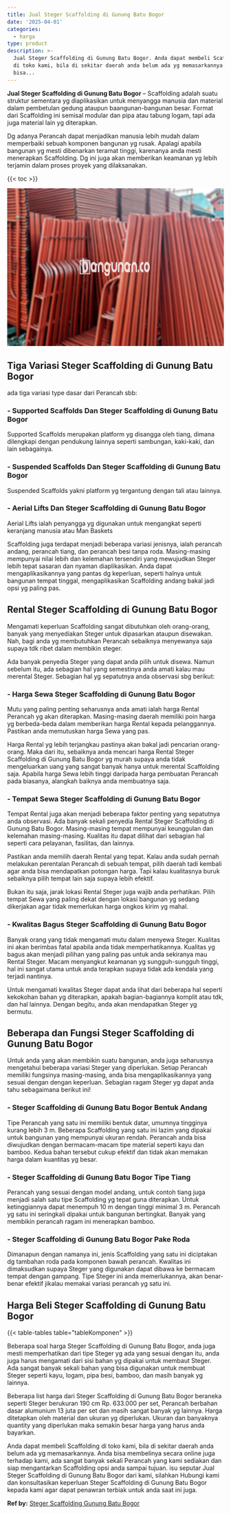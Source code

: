 ```yaml
---
title: Jual Steger Scaffolding di Gunung Batu Bogor
date: '2025-04-01'
categories:
  - harga
type: product
description: >-
  Jual Steger Scaffolding di Gunung Batu Bogor. Anda dapat membeli Scaffolding
  di toko kami, bila di sekitar daerah anda belum ada yg memasarkannya. Anda
  bisa...
---
```


**Jual Steger Scaffolding di Gunung Batu Bogor** – Scaffolding adalah suatu struktur sementara yg diaplikasikan untuk menyangga manusia dan material dalam pembetulan gedung ataupun baangunan-bangunan besar. Format dari Scaffolding ini semisal modular dan pipa atau tabung logam, tapi ada juga material lain yg diterapkan.

Dg adanya Perancah dapat menjadikan manusia lebih mudah dalam memperbaiki sebuah komponen bangunan yg rusak. Apalagi apabila bangunan yg mesti dibenarkan teramat tinggi, karenanya anda mesti menerapkan Scaffolding. Dg ini juga akan memberikan keamanan yg lebih terjamin dalam proses proyek yang dilaksanakan.

{{< toc >}}

![Jual Steger Scaffolding di Gunung Batu Bogor](/images/sewa-scaffolding-steger-04.png)

## Tiga Variasi Steger Scaffolding di Gunung Batu Bogor

ada tiga variasi type dasar dari Perancah sbb:

### \- Supported Scaffolds Dan Steger Scaffolding di Gunung Batu Bogor

Supported Scaffolds merupakan platform yg disangga oleh tiang, dimana dilengkapi dengan pendukung lainnya seperti sambungan, kaki-kaki, dan lain sebagainya.

### \- Suspended Scaffolds Dan Steger Scaffolding di Gunung Batu Bogor

Suspended Scaffolds yakni platform yg tergantung dengan tali atau lainnya.

### \- Aerial Lifts Dan Steger Scaffolding di Gunung Batu Bogor

Aerial Lifts ialah penyangga yg digunakan untuk mengangkat seperti keranjang manusia atau Man Baskets

Scaffolding juga terdapat menjadi beberapa variasi jenisnya, ialah perancah andang, perancah tiang, dan perancah besi tanpa roda. Masing-masing mempunyai nilai lebih dan kelemahan tersendiri yang mewujudkan Steger lebih tepat sasaran dan nyaman diaplikasikan. Anda dapat mengaplikasikannya yang pantas dg keperluan, seperti halnya untuk bangunan tempat tinggal, mengaplikasikan Scaffolding andang bakal jadi opsi yg paling pas.

## Rental Steger Scaffolding di Gunung Batu Bogor

Mengamati keperluan Scaffolding sangat dibutuhkan oleh orang-orang, banyak yang menyediakan Steger untuk dipasarkan ataupun disewakan. Nah, bagi anda yg membutuhkan Perancah sebaiknya menyewanya saja supaya tdk ribet dalam membikin steger.

Ada banyak penyedia Steger yang dapat anda pilih untuk disewa. Namun sebelum itu, ada sebagian hal yang semestinya anda amati kalau mau merental Steger. Sebagian hal yg sepatutnya anda observasi sbg berikut:

### \- Harga Sewa Steger Scaffolding di Gunung Batu Bogor

Mutu yang paling penting seharusnya anda amati ialah harga Rental Perancah yg akan diterapkan. Masing-masing daerah memiliki poin harga yg berbeda-beda dalam memberikan harga Rental kepada pelanggannya. Pastikan anda memutuskan harga Sewa yang pas.

Harga Rental yg lebih terjangkau pastinya akan bakal jadi pencarian orang-orang. Maka dari itu, sebaiknya anda mencari harga Rental Steger Scaffolding di Gunung Batu Bogor yg murah supaya anda tidak mengeluarkan uang yang sangat banyak hanya untuk merental Scaffolding saja. Apabila harga Sewa lebih tinggi daripada harga pembuatan Perancah pada biasanya, alangkah baiknya anda membuatnya saja.

### \- Tempat Sewa Steger Scaffolding di Gunung Batu Bogor

Tempat Rental juga akan menjadi beberapa faktor penting yang sepatutnya anda observasi. Ada banyak sekali penyedia Rental Steger Scaffolding di Gunung Batu Bogor. Masing-masing tempat mempunyai keunggulan dan kelemahan masing-masing. Kualitas itu dapat dilihat dari sebagian hal seperti cara pelayanan, fasilitas, dan lainnya.

Pastikan anda memilih daerah Rental yang tepat. Kalau anda sudah pernah melakukan perentalan Perancah di sebuah tempat, pilih daerah tadi kembali agar anda bisa mendapatkan potongan harga. Tapi kalau kualitasnya buruk sebaiknya pilih tempat lain saja supaya lebih efektif.

Bukan itu saja, jarak lokasi Rental Steger juga wajib anda perhatikan. Pilih tempat Sewa yang paling dekat dengan lokasi bangunan yg sedang dikerjakan agar tidak memerlukan harga ongkos kirim yg mahal.

### \- Kwalitas Bagus Steger Scaffolding di Gunung Batu Bogor

Banyak orang yang tidak mengamati mutu dalam menyewa Steger. Kualitas ini akan berimbas fatal apabila anda tidak memperhatikannya. Kualitas yg bagus akan menjadi pilihan yang paling pas untuk anda sekiranya mau Rental Steger. Macam menyangkut keamanan yg sungguh-sungguh tinggi, hal ini sangat utama untuk anda terapkan supaya tidak ada kendala yang terjadi nantinya.

Untuk mengamati kwalitas Steger dapat anda lihat dari beberapa hal seperti kekokohan bahan yg diterapkan, apakah bagian-bagiannya komplit atau tdk, dan hal lainnya. Dengan begitu, anda akan mendapatkan Steger yg bermutu.

## Beberapa dan Fungsi Steger Scaffolding di Gunung Batu Bogor

Untuk anda yang akan membikin suatu bangunan, anda juga seharusnya mengetahui beberapa variasi Steger yang diperlukan. Setiap Perancah memiliki fungsinya masing-masing, anda bisa mengaplikasikannya yang sesuai dengan dengan keperluan. Sebagian ragam Steger yg dapat anda tahu sebagaimana berikut ini!

### \- Steger Scaffolding di Gunung Batu Bogor Bentuk Andang

Tipe Perancah yang satu ini memiliki bentuk datar, umumnya tingginya kurang lebih 3 m. Beberapa Scaffolding yang satu ini lazim yang dipakai untuk bangunan yang mempunyai ukuran rendah. Perancah anda bisa diwujudkan dengan bermacam-macam tipe material seperti kayu dan bamboo. Kedua bahan tersebut cukup efektif dan tidak akan memakan harga dalam kuantitas yg besar.

### \- Steger Scaffolding di Gunung Batu Bogor Tipe Tiang

Perancah yang sesuai dengan model andang, untuk contoh tiang juga menjadi salah satu tipe Scaffolding yg tepat guna diterapkan. Untuk ketinggiannya dapat menempuh 10 m dengan tinggi minimal 3 m. Perancah yg satu ini seringkali dipakai untuk bangunan bertingkat. Banyak yang membikin perancah ragam ini menerapkan bamboo.

### \- Steger Scaffolding di Gunung Batu Bogor Pake Roda

Dimanapun dengan namanya ini, jenis Scaffolding yang satu ini diciptakan dg tambahan roda pada komponen bawah perancah. Kwalitas ini dimaksudkan supaya Steger yang digunakan dapat dibawa ke bermacam tempat dengan gampang. Tipe Steger ini anda memerlukannya, akan benar-benar efektif jikalau memakai variasi perancah yg satu ini.

## Harga Beli Steger Scaffolding di Gunung Batu Bogor

{{< table-tables table="tableKomponen" >}}

Beberapa soal harga Steger Scaffolding di Gunung Batu Bogor, anda juga mesti memperhatikan dari tipe Steger yg ada yang sesuai dengan itu, anda juga harus mengamati dari sisi bahan yg dipakai untuk membaut Steger. Ada sangat banyak sekali bahan yang bisa digunakan untuk membuat Steger seperti kayu, logam, pipa besi, bamboo, dan masih banyak yg lainnya.

Beberapa list harga dari Steger Scaffolding di Gunung Batu Bogor beraneka seperti Steger berukuran 190 cm Rp. 633.000 per set, Perancah berbahan dasar alumunium 13 juta per set dan masih sangat banyak yg lainnya. Harga ditetapkan oleh material dan ukuran yg diperlukan. Ukuran dan banyaknya quantity yang diperlukan maka semakin besar harga yang harus anda bayarkan.

Anda dapat membeli Scaffolding di toko kami, bila di sekitar daerah anda belum ada yg memasarkannya. Anda bisa membelinya secara online juga terhadap kami, ada sangat banyak sekali Perancah yang kami sediakan dan siap mengantarkan Scaffolding opsi anda sampai tujuan. isu seputar Jual Steger Scaffolding di Gunung Batu Bogor dari kami, silahkan Hubungi kami dan konsultasikan keperluan Steger Scaffolding di Gunung Batu Bogor kepada kami agar dapat penawran terbiak untuk anda saat ini juga.

**Ref by:** [Steger Scaffolding Gunung Batu Bogor](https://id.wikipedia.org/wiki/Steger)
